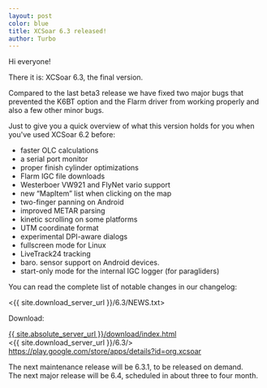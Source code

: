 ```yaml
---
layout: post
color: blue
title: XCSoar 6.3 released!
author: Turbo
---
```

Hi everyone!

There it is: XCSoar 6.3, the final version. 

Compared to the last beta3 release we have fixed two major bugs that prevented
the K6BT option and the Flarm driver from working properly and also a few
other minor bugs.

Just to give you a quick overview of what this version holds for you when you've
used XCSoar 6.2 before:

* faster OLC calculations
* a serial port monitor
* proper finish cylinder optimizations
* Flarm IGC file downloads
* Westerboer VW921 and FlyNet vario support
* new “MapItem” list when clicking on the map
* two-finger panning on Android
* improved METAR parsing
* kinetic scrolling on some platforms
* UTM coordinate format
* experimental DPI-aware dialogs
* fullscreen mode for Linux
* LiveTrack24 tracking
* baro. sensor support on Android devices. 
* start-only mode for the internal IGC logger (for paragliders)

You can read the complete list of notable changes in our changelog:

 <{{ site.download_server_url }}/6.3/NEWS.txt>

Download:

 [{{ site.absolute_server_url }}/download/index.html](/download/index.html)  
 <{{ site.download_server_url }}/6.3/>  
 <https://play.google.com/store/apps/details?id=org.xcsoar>

The next maintenance release will be 6.3.1, to be released on demand.  
The next major release will be 6.4, scheduled in about three to four month.
